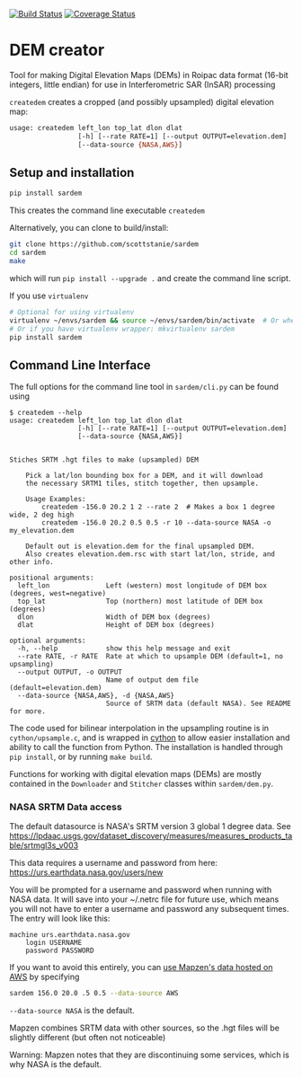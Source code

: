 [![Build Status](https://travis-ci.org/scottstanie/sardem.svg?branch=master)](https://travis-ci.org/scottstanie/sardem)
[![Coverage Status](https://coveralls.io/repos/github/scottstanie/sardem/badge.svg?branch=master)](https://coveralls.io/github/scottstanie/sardem?branch=master)

# DEM creator

Tool for making Digital Elevation Maps (DEMs) in Roipac data format (16-bit integers, little endian) for use in Interferometric SAR (InSAR) processing

`createdem` creates a cropped (and possibly upsampled) digital elevation map:

```bash
usage: createdem left_lon top_lat dlon dlat
                 [-h] [--rate RATE=1] [--output OUTPUT=elevation.dem]
                 [--data-source {NASA,AWS}]
```

## Setup and installation

```bash
pip install sardem
```
This creates the command line executable `createdem`

Alternatively, you can clone to build/install:

```bash
git clone https://github.com/scottstanie/sardem
cd sardem
make
```
which will run `pip install --upgrade .` and create the command line script.


If you use `virtualenv`
```bash
# Optional for using virtualenv
virtualenv ~/envs/sardem && source ~/envs/sardem/bin/activate  # Or wherever you store your virtual envs
# Or if you have virtualenv wrapper: mkvirtualenv sardem
pip install sardem
```


## Command Line Interface

The full options for the command line tool in `sardem/cli.py` can be found using

```
$ createdem --help
usage: createdem left_lon top_lat dlon dlat
                 [-h] [--rate RATE=1] [--output OUTPUT=elevation.dem]
                 [--data-source {NASA,AWS}]


Stiches SRTM .hgt files to make (upsampled) DEM

    Pick a lat/lon bounding box for a DEM, and it will download
    the necessary SRTM1 tiles, stitch together, then upsample.

    Usage Examples:
        createdem -156.0 20.2 1 2 --rate 2  # Makes a box 1 degree wide, 2 deg high
        createdem -156.0 20.2 0.5 0.5 -r 10 --data-source NASA -o my_elevation.dem

    Default out is elevation.dem for the final upsampled DEM.
    Also creates elevation.dem.rsc with start lat/lon, stride, and other info.

positional arguments:
  left_lon              Left (western) most longitude of DEM box (degrees, west=negative)
  top_lat               Top (northern) most latitude of DEM box (degrees)
  dlon                  Width of DEM box (degrees)
  dlat                  Height of DEM box (degrees)

optional arguments:
  -h, --help            show this help message and exit
  --rate RATE, -r RATE  Rate at which to upsample DEM (default=1, no upsampling)
  --output OUTPUT, -o OUTPUT
                        Name of output dem file (default=elevation.dem)
  --data-source {NASA,AWS}, -d {NASA,AWS}
                        Source of SRTM data (default NASA). See README for more.

```

The code used for bilinear interpolation in the upsampling routine is in `cython/upsample.c`, and is wrapped in [cython](http://docs.cython.org/en/latest/) to allow easier installation and ability to call the function from Python.
The installation is handled through `pip install`, or by running `make build`.

Functions for working with digital elevation maps (DEMs) are mostly contained in the `Downloader` and `Stitcher` classes within `sardem/dem.py`.


### NASA SRTM Data access

The default datasource is NASA's SRTM version 3 global 1 degree data.
See https://lpdaac.usgs.gov/dataset_discovery/measures/measures_products_table/srtmgl3s_v003

This data requires a username and password from here:
https://urs.earthdata.nasa.gov/users/new

You will be prompted for a username and password when running with NASA data.
It will save into your ~/.netrc file for future use, which means you will not have to enter a username and password any subsequent times.
The entry will look like this:

```
machine urs.earthdata.nasa.gov
    login USERNAME
    password PASSWORD
```

If you want to avoid this entirely, you can [use Mapzen's data hosted on AWS](https://registry.opendata.aws/terrain-tiles/) by specifying
```bash
sardem 156.0 20.0 .5 0.5 --data-source AWS
```

`--data-source NASA` is the default.

Mapzen combines SRTM data with other sources, so the .hgt files will be slightly different (but often not noticeable)

Warning: Mapzen notes that they are discontinuing some services, which is why NASA is the default.
